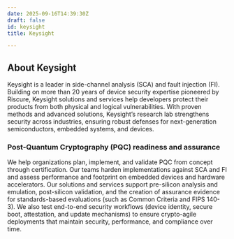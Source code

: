 ```yaml
---
date: 2025-09-16T14:39:30Z
draft: false
id: keysight
title: Keysight

---
```


## About Keysight
Keysight is a leader in side-channel analysis (SCA) and fault injection (FI). Building on more than 20 years of device security expertise pioneered by Riscure, Keysight solutions and services help developers protect their products from both physical and logical vulnerabilities. With proven methods and advanced solutions, Keysight’s research lab strengthens security across industries, ensuring robust defenses for next-generation semiconductors, embedded systems, and devices.
 
### Post-Quantum Cryptography (PQC) readiness and assurance
We help organizations plan, implement, and validate PQC from concept through certification. Our teams harden implementations against SCA and FI and assess performance and footprint on embedded devices and hardware accelerators. Our solutions and services support pre-silicon analysis and emulation, post-silicon validation, and the creation of assurance evidence for standards-based evaluations (such as Common Criteria and FIPS 140-3). We also test end-to-end security workflows (device identity, secure boot, attestation, and update mechanisms) to ensure crypto-agile deployments that maintain security, performance, and compliance over time.
 